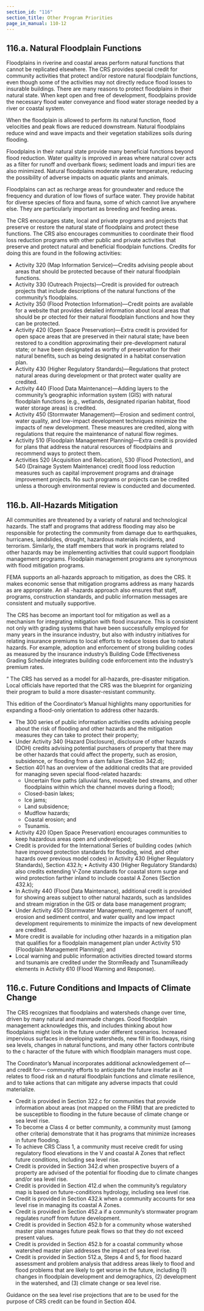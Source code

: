 ```yaml
---
section_id: "116"
section_title: Other Program Priorities
page_in_manual: 110-12
---
```


## 116.a. Natural Floodplain Functions

Floodplains in riverine and coastal areas perform natural functions that cannot be replicated elsewhere. The CRS provides special credit for community activities that protect and/or restore natural floodplain functions, even though some of the activities may not directly reduce flood losses to insurable buildings. There are many reasons to protect floodplains in their natural state.
When kept open and free of development, floodplains provide the necessary flood water conveyance and flood water storage needed by a river or coastal system.

When the floodplain is allowed to perform its natural function, flood velocities and peak flows are
reduced downstream. Natural floodplains reduce wind and wave impacts and their vegetation stabilizes soils during flooding.

Floodplains in their natural state provide many beneficial functions beyond flood reduction. Water
quality is improved in areas where natural cover acts as a filter for runoff and overbank flows; sediment loads and impuri ties are also minimized. Natural floodplains moderate water temperature, reducing the possibility of adverse impacts on aquatic plants and animals.

Floodplains can act as recharge areas for groundwater and reduce the frequency and duration of low flows of surface water. They provide habitat for diverse species of flora and fauna, some of which cannot live anywhere else. They are particularly important as breeding and feeding areas.

The CRS encourages state, local and private programs and projects that preserve or restore the natural state of floodplains and protect these functions. The CRS also encourages communities to coordinate their flood loss reduction programs with other public and private activities that preserve and protect natural and beneficial floodplain functions. Credits for doing this are found in the following activities:

- Activity 320 (Map Information Service)—Credits advising people about areas that should be protected because of their natural floodplain functions.
- Activity 330 (Outreach Projects)—Credit is provided for outreach projects that include descriptions of the natural functions of the community’s floodplains.
- Activity 350 (Flood Protection Information)—Credit points are available for a website that provides detailed information about local areas that should be pr otected for their natural floodplain functions and how they can be protected.
- Activity 420 (Open Space Preservation)—Extra credit is provided for open space areas that are preserved in their natural state; have been restored to a condition approximating their pre-development natural state; or have been designated as worthy of preservation for their natural benefits, such as being designated in a habitat conservation plan.
- Activity 430 (Higher Regulatory Standards)—Regulations that protect natural areas during development or that protect water quality are credited.
- Activity 440 (Flood Data Maintenance)—Adding layers to the community’s geographic information system (GIS) with natural floodplain functions (e.g., wetlands, designated riparian habitat, flood water storage areas) is credited.
- Activity 450 (Stormwater Management)—Erosion and sediment control, water quality, and low-impact development techniques minimize the impacts of new development. These measures are credited, along with regulations that require the maintenance of natural flow regimes.
- Activity 510 (Floodplain Management Planning)—Extra credit is provided for plans that address the natural resources of floodplains and recommend ways to protect them.
- Activities 520 (Acquisition and Relocation), 530 (Flood Protection), and 540 (Drainage System Maintenance) credit flood loss reduction measures such as capital improvement programs and drainage improvement projects. No such programs or projects can be credited unless a thorough environmental review is conducted and documented. 

## 116.b. All-Hazards Mitigation

All communities are threatened by a variety of natural and technological hazards. The staff
and programs that address flooding may also be responsible for protecting the community
from damage due to earthquakes, hurricanes, landslides, drought, hazardous materials
incidents, and terrorism. Similarly, the staff members that work in programs related to other
hazards may be implementing activities that could support floodplain management programs. Floodplain management programs are synonymous with flood mitigation programs.

FEMA supports an all-hazards approach to mitigation, as does the CRS. It makes economic sense that mitigation programs address as many hazards as are appropriate. An all -hazards approach also ensures that staff, programs, construction standards, and public information messages are consistent and mutually supportive.

The CRS has become an important tool for mitigation as well as a mechanism for integrating mitigation with flood insurance. This is consistent not only with grading systems that have been successfully employed for many years in the insurance industry, but also with industry initiatives for relating insurance premiums to local efforts to reduce losses due to natural hazards. For example, adoption and enforcement of strong building codes as measured by the insurance industry’s Building Code Effectiveness Grading Schedule integrates building code enforcement into the industry’s premium rates.

“ The CRS has served as a model for all-hazards, pre-disaster mitigation. Local officials have reported that the CRS was the blueprint for organizing their program to build a more disaster-resistant community.

This edition of the Coordinator’s Manual highlights many opportunities for expanding a flood-only orientation to address other hazards.

- The 300 series of public information activities credits advising people about the risk of flooding and other hazards and the mitigation measures they can take to protect their property;
- Under Activity 340 (Hazard Disclosure), disclosure of other hazards (DOH) credits advising potential purchasers of property that there may be other hazards that could affect the property, such as erosion, subsidence, or flooding from a dam failure (Section 342.d);
- Section 401 has an overview of the additional credits that are provided for managing seven special flood-related hazards:
  - Uncertain flow paths (alluvial fans, moveable bed streams, and other floodplains within which the channel moves during a flood);
  - Closed-basin lakes;
  - Ice jams;
  - Land subsidence;
  - Mudflow hazards;
  - Coastal erosion; and
  - Tsunamis.
- Activity 420 (Open Space Preservation) encourages communities to keep hazardous areas open and undeveloped;
- Credit is provided for the International Series of building codes (which have improved protection standards for flooding, wind, and other hazards over previous model codes) in Activity 430 (Higher Regulatory Standards), Section 432.h; • Activity 430 (Higher Regulatory Standards) also credits extending V-Zone standards for coastal storm surge and wind protection farther inland to include coastal A Zones (Section 432.k);
- In Activity 440 (Flood Data Maintenance), additional credit is provided for showing areas subject to other natural hazards, such as landslides and stream migration in the GIS or data base management program;
- Under Activity 450 (Stormwater Management), management of runoff, erosion and sediment control, and water quality and low impact development requirements to minimize the impacts of new development are credited.
- More credit is available for including other hazards in a mitigation plan that qualifies for a floodplain management plan under Activity 510 (Floodplain Management Planning); and
- Local warning and public information activities directed toward storms and tsunamis are credited under the StormReady and TsunamiReady elements in Activity 610 (Flood Warning and Response).

## 116.c. Future Conditions and Impacts of Climate Change

The CRS recognizes that floodplains and watersheds change over time, driven by many natural and manmade changes. Good floodplain management acknowledges this, and includes thinking about how floodplains might look in the future under different scenarios. Increased impervious surfaces in developing watersheds, new fill in floodways, rising sea levels, changes in natural functions, and many other factors contribute to the c haracter of the future with which floodplain managers must cope.

The Coordinator’s Manual incorporates additional acknowledgement of—and credit for— community efforts to anticipate the future insofar as it relates to flood risk an d natural floodplain functions and climate resilience, and to take actions that can mitigate any adverse impacts that could materialize.

- Credit is provided in Section 322.c for communities that provide information about areas (not mapped on the FIRM) that are predicted to be susceptible to flooding in the future because of climate change or sea level rise.
- To become a Class 4 or better community, a community must (among other criteria) demonstrate that it has programs that minimize increases in future flooding.
- To achieve CRS Class 1, a community must receive credit for using regulatory flood elevations in the V and coastal A Zones that reflect future conditions, including sea level rise.
- Credit is provided in Section 342.d when prospective buyers of a property are advised of the potential for flooding due to climate changes and/or sea level rise.
- Credit is provided in Section 412.d when the community’s regulatory map is based on future-conditions hydrology, including sea level rise.
- Credit is provided in Section 432.k when a community accounts for sea level rise in managing its coastal A Zones.
- Credit is provided in Section 452.a if a community’s stormwater program regulates runoff from future development.
- Credit is provided in Section 452.b for a community whose watershed master plan manages future peak flows so that they do not exceed present values.
- Credit is provided in Section 452.b for a coastal community whose watershed master plan addresses the impact of sea level rise.
- Credit is provided in Section 512.a, Steps 4 and 5, for flood hazard assessment and problem analysis that address areas likely to flood and flood problems that are likely to get worse in the future, including (1) changes in floodplain development and demographics, (2) development in the watershed, and (3) climate change or sea level rise.

Guidance on the sea level rise projections that are to be used for the purpose of CRS credit can be found in Section 404.